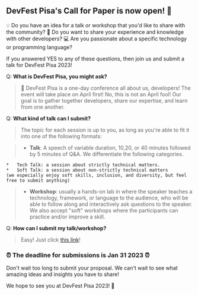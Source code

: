 ## **DevFest Pisa's Call for Paper is now open! 🎉**

💡 Do you have an idea for a talk or workshop that you'd like to share with the community? 👤 Do you want to share your experience and knowledge with other developers? 💻 Are you passionate about a specific technology or programming language?

If you answered YES to any of these questions, then join us and submit a talk for DevFest Pisa 2023!

Q: **What is DevFest Pisa, you might ask?**

> 📅 DevFest Pisa is a one-day conference all about us, developers! The event will take place on April first! No, this is not an April fool! Our goal is to gather together developers, share our expertise, and learn from one another.

Q: **What kind of talk can I submit?**

> The topic for each session is up to you, as long as you're able to fit it into one of the following formats:

> - **Talk**: A speech of variable duration, 10,20, or 40 minutes followed by 5 minutes of Q&A. We differentiate the following categories.

    *   Tech Talk: a session about strictly technical matters.
    *   Soft Talk: a session about non-strictly technical matters
    (we especially enjoy soft skills, inclusion, and diversity, but feel free to submit anything)

> - **Workshop**: usually a hands-on lab in where the speaker teaches a technology, framework, or language to the audience, who will be able to follow along and interactively ask questions to the speaker. We also accept "soft" workshops where the participants can practice and/or improve a skill.

Q: **How can I submit my talk/workshop?**

> Easy! Just click [this link](https://sessionize.com/devfest-pisa-2023)!

### ⏰ The deadline for submissions is Jan 31 2023 ⏰

Don't wait too long to submit your proposal. We can't wait to see what amazing ideas and insights you have to share!

We hope to see you at DevFest Pisa 2023! 🤗

